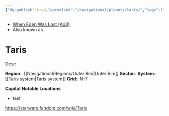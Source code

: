 ```yaml
---
{"dg-publish":true,"permalink":"/navigational/planets/taris/","tags":["map","outerrim","retraining","planet","unfinished"],"noteIcon":"saber1"}
---
```


- [When Eden Was Lost (Ao3)](https://archiveofourown.org/works/19334440/chapters/45992584)
- Also known as 
# Taris
Desc

**Region**::  [[Navigational/Regions/Outer Rim\|Outer Rim]]
**Sector**::
**System**::  [[Taris system\|Taris system]]
**Grid**::  N-7

**Capital**
**Notable Locations**
- test

https://starwars.fandom.com/wiki/Taris